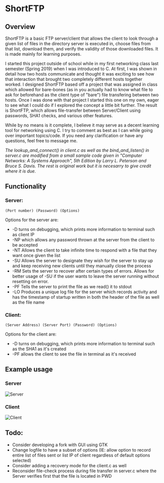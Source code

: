# ShortFTP

## Overview
ShortFTP is a basic FTP server/client that allows the client to look through a given list of files in the directory server is executed in, choose files from that list, download them, and verify the validity of those downloaded files. It is made mainly for learning purposes.


I started this project outside of school while in my first networking class last semester (Spring 2019) when I was introduced to C. At first, I was shown in detail how two hosts communicate and thought it was exciting to see how that interaction that brought two completely different hosts together worked. I designed ShortFTP based off a project that was assigned in class which allowed for bare-bones (as in you actually had to know what file to ask for beforehand as the client type of "bare") file transfering between two hosts. Once I was done with that project I started this one on my own, eager to see what I could do if I explored the concept a little bit further. The result is ShortFTP, which allows file-transfer between Server/Client using passwords, SHA1 checks, and various other features. 


While by no means is it complete, I believe it may serve as a decent learning tool for networking using C. I try to comment as best as I can while going over important topics/code. If you need any clarification or have any questions, feel free to message me.


*The lookup_and_connect() in client.c as well as the bind_and_listen() in server.c are modified from a small sample code given in "Computer Networks: A Systems Approach", 5th Edition by Larry L. Peterson and Bruce S. Davis. The rest is original work but it is necesarry to give credit where it is due.*


## Functionality
### Server:
`(Port number) (Password) (Options)`

Options for the server are:
* -D turns on debugging, which prints more information to terminal such as client IP
* -NP which allows any password thrown at the server from the client to be accepted
* -NT Allows the client to take infinite time to respond with a file that they want once given the list
* -SU Allows the server to designate they wish for the server to stay up and keep receiving new clients until they manually close the process
* -RM Sets the server to recover after certain types of errors. Allows for better usage of -SU if the user wants to leave the server running without resetting on error.
* -PF Tells the server to print the file as we read() it to stdout
* -LO Produces a unique log file for the server which records activity and has the timestamp of startup written in both the header of the file as well as the file name


### Client:
`(Server Address) (Server Port) (Password) (Options)`

Options for the client are:
* -D turns on debugging, which prints more information to terminal such as the SHA1 as it's created
* -PF allows the client to see the file in terminal as it's received


## Example usage
### Server
![Server](https://imgur.com/DpNnkoG.png)


### Client
![Client](https://imgur.com/n3pl5hp.png)


## Todo:
* Consider developing a fork with GUI using GTK
* Change logfile to have a subset of options (IE: allow option to record entire list of files sent or list IP of client regardless of default options selected)
* Consider adding a recovery mode for the client.c as well
* Reconsider file-check process during file transfer in server.c where the Server verifies first that the file is located in PWD